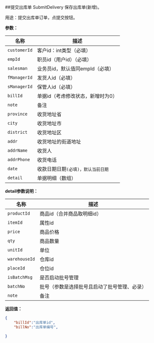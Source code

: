 ﻿##提交出库单 SubmitDelivery
保存出库单(新增)。


用途：提交出库单订单，点提交按钮。

**参数：**

名称 |  描述
------| ------
`customerId` | 客户id：int类型（必填）
`empId` | 职员id（用户id）（必填）
`salesman` | 业务员id，默认值同empId（必填）
`fManagerId` | 发货人id（必填）
`sManagerId` | 保管人id（必填）
`billId` | 单据id（考虑修改状态，新增时为0）
`note` | 备注
`province` | 收货地址省
`city` | 收货地址市
`district` | 收货地址区
`addr` | 收货地址的街道地址
`addrName` | 收货人
`addrPhone` | 收货电话
`date` | 收款日期日期`(必填)，默认当前日期`
`detail` | 单据明细（数组） 


**detail参数说明：**

名称 |  描述
------| ------
`productId` | 商品id（合并商品取明细id）
`itemId` | 属性id
`price` | 商品价格
`qty` | 商品数量
`unitId` | 单位 
`warehouseId` | 仓库id 
`placeId` | 仓位id 
`isBatchMsg` | 是否启动批号管理 
`batchNo` | 批号（参数是选择批号且启动了批号管理、必录）
`note` | 备注 



**返回值：**
``` json
{		
	"billId":"出库单id",
	"billNo":"出库单编号",
	
}
```


